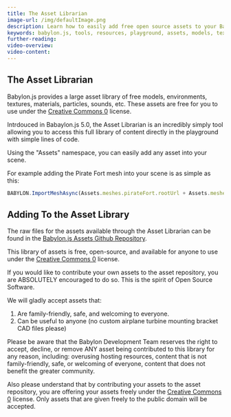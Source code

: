 ```yaml
---
title: The Asset Librarian
image-url: /img/defaultImage.png
description: Learn how to easily add free open source assets to your Babylon.js scene.
keywords: babylon.js, tools, resources, playground, assets, models, textures, NME, procedural, sound
further-reading:
video-overview:
video-content:
---
```


## The Asset Librarian

Babylon.js provides a large asset library of free models, environments, textures, materials, particles, sounds, etc. These assets are free for you to use under the [Creative Commons 0](https://creativecommons.org/share-your-work/public-domain/cc0/) license.

Intrdouced in Babaylon.js 5.0, the Asset Librarian is an incredibly simply tool allowing you to access this full library of content directly in the playground with simple lines of code.

Using the "Assets" namespace, you can easily add any asset into your scene.

For example adding the Pirate Fort mesh into your scene is as simple as this:

```javascript
BABYLON.ImportMeshAsync(Assets.meshes.pirateFort.rootUrl + Assets.meshes.pirateFort.filename, scene);
```

<Playground id="#ABDDD6#122" title="Load a Mesh Using the Asset Librarian" description="Simple example of how to use the Asset Librarian to load mesh into the scene." isMain={true} category="Import"/>

## Adding To the Asset Library

The raw files for the assets available through the Asset Librarian can be found in the [Babylon.js Assets Github Repository](https://github.com/BabylonJS/Assets).

This library of assets is free, open-source, and available for anyone to use under the [Creative Commons 0](https://creativecommons.org/share-your-work/public-domain/cc0/) license.

If you would like to contribute your own assets to the asset repository, you are ABSOLUTELY encouraged to do so. This is the spirit of Open Source Software.

We will gladly accept assets that:

1. Are family-friendly, safe, and welcoming to everyone.
2. Can be useful to anyone (no custom airplane turbine mounting bracket CAD files please)

Please be aware that the Babylon Development Team reserves the right to accept, decline, or remove ANY asset being contributed to this library for any reason, including: overusing hosting resources, content that is not family-friendly, safe, or welcoming of everyone, content that does not benefit the greater community.

Also please understand that by contributing your assets to the asset repository, you are offering your assets freely under the [Creative Commons 0](https://creativecommons.org/share-your-work/public-domain/cc0/) license. Only assets that are given freely to the public domain will be accepted.

